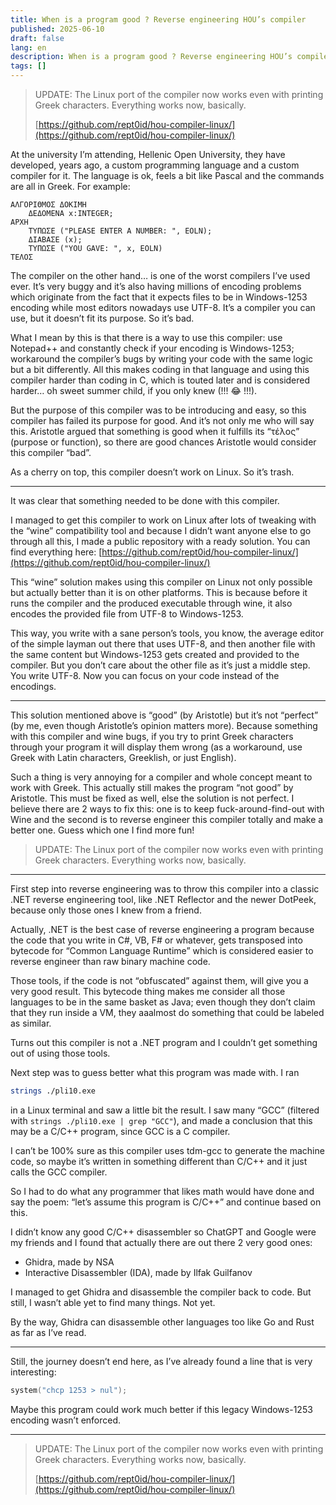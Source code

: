 ```yaml
---
title: When is a program good ? Reverse engineering HOU’s compiler
published: 2025-06-10
draft: false
lang: en
description: When is a program good ? Reverse engineering HOU’s compiler
tags: []
---
```


> UPDATE: The Linux port of the compiler now works even with printing Greek characters. Everything works now, basically.
> 
> [https://github.com/rept0id/hou-compiler-linux/](https://github.com/rept0id/hou-compiler-linux/)

At the university I’m attending, Hellenic Open University, they have developed, years ago, a custom programming language and a custom compiler for it. The language is ok, feels a bit like Pascal and the commands are all in Greek. For example:

```plaintext
ΑΛΓΟΡΙΘΜΟΣ ΔΟΚΙΜΗ
	ΔΕΔΟΜΕΝΑ x:INTEGER;
ΑΡΧΗ
	ΤΥΠΩΣΕ ("PLEASE ENTER A NUMBER: ", EOLN);
	ΔΙΑΒΑΣΕ (x);
	ΤΥΠΩΣΕ ("YOU GAVE: ", x, EOLN)
ΤΕΛΟΣ
```

The compiler on the other hand… is one of the worst compilers I’ve used ever. It’s very buggy and it’s also having millions of encoding problems which originate from the fact that it expects files to be in Windows-1253 encoding while most editors nowadays use UTF-8. It’s a compiler you can use, but it doesn’t fit its purpose. So it’s bad.

What I mean by this is that there is a way to use this compiler: use Notepad++ and constantly check if your encoding is Windows-1253; workaround the compiler’s bugs by writing your code with the same logic but a bit differently. All this makes coding in that language and using this compiler harder than coding in C, which is touted later and is considered harder… oh sweet summer child, if you only knew (!!! 😂 !!!).

But the purpose of this compiler was to be introducing and easy, so this compiler has failed its purpose for good. And it’s not only me who will say this. Aristotle argued that something is good when it fulfills its “τέλος” (purpose or function), so there are good chances Aristotle would consider this compiler “bad”.

As a cherry on top, this compiler doesn’t work on Linux. So it’s trash.

---

It was clear that something needed to be done with this compiler.

I managed to get this compiler to work on Linux after lots of tweaking with the “wine” compatibility tool and because I didn’t want anyone else to go through all this, I made a public repository with a ready solution. You can find everything here:
[https://github.com/rept0id/hou-compiler-linux/](https://github.com/rept0id/hou-compiler-linux/)

This “wine” solution makes using this compiler on Linux not only possible but actually better than it is on other platforms. This is because before it runs the compiler and the produced executable through wine, it also encodes the provided file from UTF-8 to Windows-1253.

This way, you write with a sane person’s tools, you know, the average editor of the simple layman out there that uses UTF-8, and then another file with the same content but Windows-1253 gets created and provided to the compiler. But you don’t care about the other file as it’s just a middle step. You write UTF-8.
Now you can focus on your code instead of the encodings.

---

This solution mentioned above is “good” (by Aristotle) but it’s not “perfect” (by me, even though Aristotle’s opinion matters more). Because something with this compiler and wine bugs, if you try to print Greek characters through your program it will display them wrong (as a workaround, use Greek with Latin characters, Greeklish, or just English).

Such a thing is very annoying for a compiler and whole concept meant to work with Greek. This actually still makes the program “not good” by Aristotle. This must be fixed as well, else the solution is not perfect. I believe there are 2 ways to fix this: one is to keep fuck-around-find-out with Wine and the second is to reverse engineer this compiler totally and make a better one. Guess which one I find more fun!

> UPDATE: The Linux port of the compiler now works even with printing Greek characters. Everything works now, basically.

---

First step into reverse engineering was to throw this compiler into a classic .NET reverse engineering tool, like .NET Reflector and the newer DotPeek, because only those ones I knew from a friend.

Actually, .NET is the best case of reverse engineering a program because the code that you write in C#, VB, F# or whatever, gets transposed into bytecode for “Common Language Runtime” which is considered easier to reverse engineer than raw binary machine code.

Those tools, if the code is not “obfuscated” against them, will give you a very good result. This bytecode thing makes me consider all those languages to be in the same basket as Java; even though they don’t claim that they run inside a VM, they aaalmost do something that could be labeled as similar.

Turns out this compiler is not a .NET program and I couldn’t get something out of using those tools.

Next step was to guess better what this program was made with. I ran

```bash
strings ./pli10.exe
```

in a Linux terminal and saw a little bit the result. I saw many “GCC” (filtered with `strings ./pli10.exe | grep "GCC"`), and made a conclusion that this may be a C/C++ program, since GCC is a C compiler.

I can’t be 100% sure as this compiler uses tdm-gcc to generate the machine code, so maybe it’s written in something different than C/C++ and it just calls the GCC compiler.

So I had to do what any programmer that likes math would have done and say the poem:
“let’s assume this program is C/C++” and continue based on this.

I didn’t know any good C/C++ disassembler so ChatGPT and Google were my friends and I found that actually there are out there 2 very good ones:

* Ghidra, made by NSA
* Interactive Disassembler (IDA), made by Ilfak Guilfanov

I managed to get Ghidra and disassemble the compiler back to code. But still, I wasn’t able yet to find many things. Not yet.

By the way, Ghidra can disassemble other languages too like Go and Rust as far as I’ve read.

---

Still, the journey doesn’t end here, as I’ve already found a line that is very interesting:

```c
system("chcp 1253 > nul");
```

Maybe this program could work much better if this legacy Windows-1253 encoding wasn’t enforced.

---

> UPDATE: The Linux port of the compiler now works even with printing Greek characters. Everything works now, basically.
> 
> [https://github.com/rept0id/hou-compiler-linux/](https://github.com/rept0id/hou-compiler-linux/)

